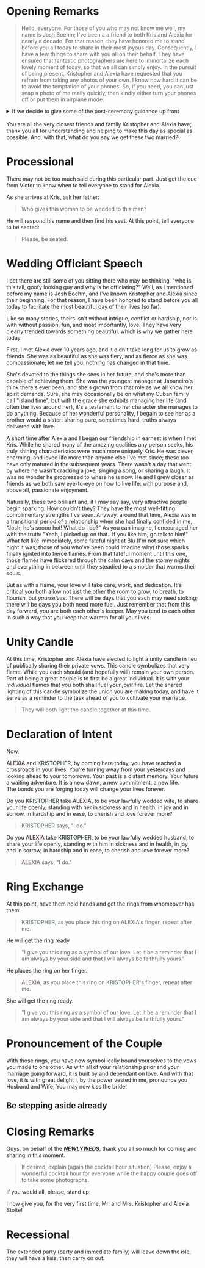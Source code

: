 <!-- pandoc script.md -o script.html -->

# Opening Remarks

> Hello, everyone. For those of you who may not know me well, my name is Josh Boehm; I've been a a friend to both Kris and Alexia for nearly a decade.
> For that reason, they have honored me to stand before you all today to share in their most joyous day.
> Consequently, I have a few things to share with you all on their behalf.
> They have ensured that fantastic photographers are here to immortalize each lovely moment of today, so that we all can simply enjoy.
> In the pursuit of being present, Kristopher and Alexia have requested that you refrain from taking any photos of your own.
> I know how hard it can be to avoid the temptation of your phones.
> So, if you need, you can just snap a photo of me really quickly, then kindly either turn your phones off or put them in airplane mode.

<details>
    <summary>If we decide to give some of the post-ceremony guidance up front</summary>

    Secondly, after the ceremony has concluded,  Kristopher, Alexia, and the wedding party will be taking some photos. During that time, there will be a small cocktail hour outside. Please, enjoy yoursleves in [THAT AREA] with some food, drinks, and amazing people.

</details>
<br>
You are all the very closest friends and family Kristopher and Alexia have; thank you all for understanding and helping to make this day as special as possible. And, with that, what do you say we get these two married?!

# Processional

There may not be too much said during this particular part. Just get the cue from Victor to know when to tell everyone to stand for Alexia.

As she arrives at Kris, ask her father:

> Who gives this woman to be wedded to this man?

He will respond his name and then find his seat. At this point, tell everyone to be seated:

> Please, be seated.

# Wedding Officiant Speech

<spoiler>
I bet there are still some of you sitting there who may be thinking, "who is this tall, goofy looking guy and why is he officiating?" Well, as I mentioned before my name is Josh Boehm, and I've known Kristopher and Alexia since their beginning. For that reason, I have been honored to stand before you all today to facilitate the most beautiful day of their lives (so far).</spoiler>

<spoiler>Like so many stories, theirs isn't without intrigue, conflict or hardship, nor is with without passion, fun, and most importantly, love. They have very clearly trended towards something beautiful, which is why we gather here today.</spoiler>

<spoiler>First, I met Alexia over 10 years ago, and it didn't take long for us to grow as friends. She was as beautiful as she was fiery, and as fierce as she was compassionate; let me tell you: nothing has changed in that time.</spoiler>

<spoiler>She's devoted to the things she sees in her future, and she's more than capable of achieving them. She was the youngest manager at Japaneiro's I think there's ever been, and she's grown from that role as we all know her spirit demands. Sure, she may occasionally be on what my Cuban family call "island time", but with the grace she exhibits managing her life (and often the lives around her), it's a testament to her character she manages to do anything. Because of her wonderful personality, I begain to see her as a brother would a sister: sharing pure, sometimes hard, truths always delivered with love.</spoiler>

<spoiler>A short time after Alexia and I began our friendship in earnest is when I met Kris. While he shared many of the amazing qualities any person seeks, his truly shining characteristics were much more uniquely Kris. He was clever, charming, and loved life more than anyone else I've met since; these too have only matured in the subsequent years. There wasn't a day that went by where he wasn't cracking a joke, singing a song, or sharing a laugh. It was no wonder he progressed to where he is now. He and I grew closer as friends as we both saw eye-to-eye on how to live life: with purpose and, above all, passionate enjoyment.</spoiler>

<spoiler>Naturally, these two brilliant and, if I may say say, very attractive people begin sparking. How couldn't they? They have the most well-fitting complimentary strengths I've seen. Anyway, around that time, Alexia was in a transitional period of a relationship when she had finally confided in me, "Josh, he's soooo hot! What do I do?" As you can imagine, I encouraged her with the truth: "Yeah, I picked up on that.. If you like him, go talk to him!" What felt like immediately, some fateful night at Blu (I'm not sure which night it was; those of you who've been could imagine why) those sparks finally ignited into fierce flames. From that fateful moment until this one, those flames have flickered through the calm days and the stormy nights and everything in between until they steadied to a smolder that warms their souls.</spoiler>

<spoiler>
But as with a flame, your love will take care, work, and dedication. It's critical you both allow not just the other the room to grow, to breath, to flourish, but <i>yourselves</i>. There will be days that you each may need stoking; there will be days you both need more fuel. Just remember that from this day forward, you are both each other's keeper. May you tend to each other in such a way that you keep that warmth for all your lives.
</spoiler>

# Unity Candle

At this time, Kristopher and Alexia have elected to light a unity candle in lieu of publically sharing their private vows. This candle symbolizes that very flame. While you each should (and hopefully will) remain your own person. Part of being a great couple is to first be a great individual. It is with your *individual* flames that you both shall fuel your *joint* fire. Let the shared lighting of this candle symbolize the union you are making today, and have it serve as a reminder to the task ahead of you to cultivate your marriage.

> They will both light the candle together at this time.

# Declaration of Intent

Now,

<span style="background-color:rgba(255, 182, 193, 0.15);">ALEXIA</span> and <span style="background-color:rgba(180, 255, 225, 0.15);">KRISTOPHER</span>, by coming here today, you have reached a crossroads in your lives.
You’re turning away from your yesterdays and looking ahead to your tomorrows.
Your past is a distant memory.
Your future a waiting adventure.
It is a new dawn, a new commitment, a new life.\
The bonds you are forging today will change your lives forever.

Do you <span style="background-color:rgba(180, 255, 225, 0.15);">KRISTOPHER</span> take <span style="background-color:rgba(255, 182, 193, 0.15);">ALEXIA</span>, to be your lawfully wedded wife, to share your life openly, standing with her in sickness and in health, in joy and in sorrow, in hardship and in ease, to cherish and love forever more?
> <span style="background-color:rgba(180, 255, 225, 0.15);">KRISTOPHER</span> says, "I do."

Do you <span style="background-color:rgba(255, 182, 193, 0.15);">ALEXIA</span> take <span style="background-color:rgba(180, 255, 225, 0.15);">KRISTOPHER</span>, to be your lawfully wedded husband, to share your life openly, standing with him in sickness and in health, in joy and in sorrow, in hardship and in ease, to cherish and love forever more?
> <span style="background-color:rgba(255, 182, 193, 0.15);">ALEXIA</span> says, "I do."

# Ring Exchange

At this point, have them hold hands and get the rings from whomeover has them.

> <span style="background-color:rgba(180, 255, 225, 0.15);">KRISTOPHER</span>, as you place this ring on ALEXIA's finger, repeat after me.

He will get the ring ready

> "I give you this ring as a symbol of our love. Let it be a reminder that I am always by your side and that I will always be faithfully yours."

He places the ring on her finger.

> <span style="background-color:rgba(255, 182, 193, 0.15);">ALEXIA</span>, as you place this ring on <span style="background-color:rgba(180, 255, 225, 0.15);">KRISTOPHER</span>'s finger, repeat after me.

She will get the ring ready.

> "I give you this ring as a symbol of our love. Let it be a reminder that I am always by your side and that I will always be faithfully yours."

# Pronouncement of the Couple

With those rings, you have now symbollically bound yourselves to
the vows you made to one other. As with all of your relationship
prior and your marriage going forward, it is built by and dependant
on love. And with that love, it is with great delight I, by the power
vested in me, pronounce you Husband
and Wife; You may now kiss the bride!

## Be stepping aside already

# Closing Remarks

Guys, on behalf of the <b><i><u>NEWLYWEDS</b></i></u>, thank you all so much for coming and sharing in this moment.

> If desired, explain (again the cocktail hour situation)
> Please, enjoy a wonderful cocktail hour for everyone while the happy couple goes off to take some photographs.

If you would all, please, stand up:

I now give you, for the very first time, Mr. and Mrs. Kristopher and Alexia Stolte!

# Recessional

The extended party (party and immediate family) will leave down the isle, they will have a kiss, then carry on out.
